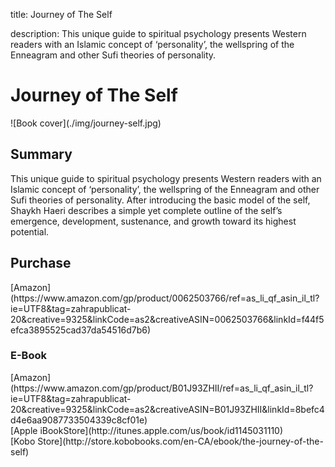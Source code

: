 title: Journey of The Self

description: This unique guide to spiritual psychology presents Western readers with an Islamic concept of ‘personality’, the wellspring of the Enneagram and other Sufi theories of personality.

# Journey of The Self

<div markdown="1" class="cover-image">
![Book cover](./img/journey-self.jpg)
</div>

## Summary

This unique guide to spiritual psychology presents Western readers with an Islamic concept of ‘personality’, the wellspring of the Enneagram and other Sufi theories of personality. After introducing the basic model of the self, Shaykh Haeri describes a simple yet complete outline of the self’s emergence, development, sustenance, and growth toward its highest potential.

## Purchase

<div markdown="3" class="purchase-link">
[Amazon](https://www.amazon.com/gp/product/0062503766/ref=as_li_qf_asin_il_tl?ie=UTF8&tag=zahrapublicat-20&creative=9325&linkCode=as2&creativeASIN=0062503766&linkId=f44f5efca3895525cad37da54516d7b6)
</div>

### E-Book

<div markdown="3" class="purchase-link">
[Amazon](https://www.amazon.com/gp/product/B01J93ZHII/ref=as_li_qf_asin_il_tl?ie=UTF8&tag=zahrapublicat-20&creative=9325&linkCode=as2&creativeASIN=B01J93ZHII&linkId=8befc4d4e6aa9087733504339c8cf01e)
</div>

<div markdown="3" class="purchase-link">
[Apple iBookStore](http://itunes.apple.com/us/book/id1145031110)
</div>

<div markdown="3" class="purchase-link">
[Kobo Store](http://store.kobobooks.com/en-CA/ebook/the-journey-of-the-self)
</div>

